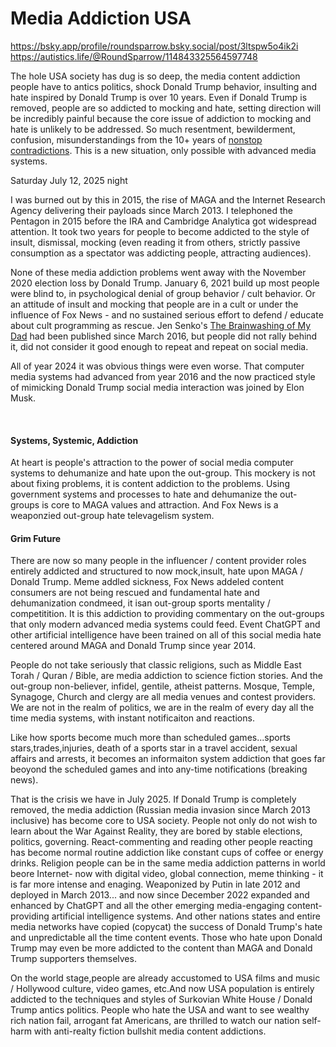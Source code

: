 # Media Addiction USA

https://bsky.app/profile/roundsparrow.bsky.social/post/3ltspw5o4ik2i   
https://autistics.life/@RoundSparrow/114843325564597748

The hole USA society has dug is so deep, the media content addiction people have to antics politics, shock Donald Trump behavior, insulting and hate inspired by Donald Trump is over 10 years. Even if Donald Trump is removed, people are so addicted to mocking and hate, setting direction will be incredibly painful because the core issue of addiction to mocking and hate is unlikely to be addressed. So much resentment, bewilderment, confusion, misunderstandings from the 10+ years of [nonstop contradictions](https://www.realclearpolitics.com/video/2014/12/31/bbcs_adam_curtis_on_the_contradictory_vaudeville_of_post-modern_politics.html). This is a new situation, only possible with advanced media systems.

Saturday July 12, 2025 night

I was burned out by this in 2015, the rise of MAGA and the Internet Research Agency delivering their payloads since March 2013. I telephoned the Pentagon in 2015 before the IRA and Cambridge Analytica got widespread attention. It took two years for people to become addicted to the style of insult, dismissal, mocking (even reading it from others, strictly passive consumption as a spectator was addicting people, attracting audiences).

None of these media addiction problems went away with the November 2020 election loss by Donald Trump. January 6, 2021 build up most people were blind to, in psychological denial of group behavior / cult behavior. Or an attitude of insult and mocking that people are in a cult or under the influence of Fox News - and no sustained serious effort to defend / educate about cult programming as rescue. Jen Senko's [The Brainwashing of My Dad](https://en.wikipedia.org/wiki/The_Brainwashing_of_My_Dad) had been published since March 2016, but people did not rally behind it, did not consider it good enough to repeat and repeat on social media.

All of year 2024 it was obvious things were even worse. That computer media systems had advanced from year 2016 and the now practiced style of mimicking Donald Trump social media interaction was joined by Elon Musk.

&nbsp;

#### Systems, Systemic, Addiction

At heart is people's attraction to the power of social media computer systems to dehumanize and hate upon the out-group. This mockery is not about fixing problems, it is content addiction to the problems. Using government systems and processes to hate and dehumanize the out-groups is core to MAGA values and attraction. And Fox News is a weaponzied out-group hate televagelism system.

#### Grim Future

There are now so many people in the influencer / content provider roles entirely addicted and structured to now mock,insult, hate upon MAGA / Donald Trump. Meme addled sickness, Fox News addeled content consumers are not being rescued and fundamental hate and dehumanization condmeed, it isan out-group sports mentality / competitition. It is this addiction to providing commentary on the out-groups that only modern advanced media systems could feed. Event ChatGPT and other artificial intelligence have been trained on all of this social media hate centered around MAGA and Donald Trump since year 2014.

People do not take seriously that classic religions, such as Middle East Torah / Quran / Bible, are media addiction to science fiction stories. And the out-group non-believer, infidel, gentile, atheist patterns. Mosque, Temple, Synagoge, Church and clergy are all media venues and contest providers. We are not in the realm of politics, we are in the realm of every day all the time media systems, with instant notificaiton and reactions. 

Like how sports become much more than scheduled games...sports stars,trades,injuries, death of a sports star in a travel accident, sexual affairs and arrests, it becomes an informaiton system addiction that goes far beoyond the scheduled games and into any-time notifications (breaking news).

That is the crisis we have in July 2025. If Donald Trump is completely removed, the media addiction (Russian media invasion since March 2013 inclusive) has become core to USA society. People not only do not wish to learn about the War Against Reality, they are bored by stable elections, politics, governing. React-commenting and reading other people reacting has become normal routine addiction like constant cups of coffee or energy drinks. Religion people can be in the same media addiction patterns in world beore Internet- now with digital video, global connection, meme thinking - it is far more intense and enaging. Weaponized by Putin in late 2012 and deployed in March 2013... and now since December 2022 expanded and enhanced by ChatGPT and all the other emerging media-engaging content-providing artificial intelligence systems. And other nations states and entire media networks have copied (copycat) the success of Donald Trump's hate and unpredictable all the time content events. Those who hate upon Donald Trump may even be more addicted to the content than MAGA and Donald Trump supporters themselves.

On the world stage,people are already accustomed to USA films and music / Hollywood culture, video games, etc.And now USA population is entirely addicted to the techniques and styles of Surkovian White House / Donald Trump antics politics. People who hate the USA and want to see wealthy rich nation fail, arrogant fat Americans, are thrilled to watch our nation self-harm with anti-realty fiction bullshit media content addictions.


